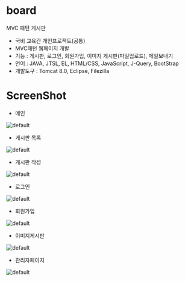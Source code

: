 # board
MVC 패턴 게시판
 - 국비 교육간 개인프로젝트(공통)
 - MVC패턴 웹페이지 개발
 - 기능 : 게시판, 로그인, 회원가입, 이미지 게시판(파일업로드), 메일보내기
 - 언어 : JAVA, JTSL, EL, HTML/CSS, JavaScript, J-Query, BootStrap
 - 개발도구 : Tomcat 8.0, Eclipse, Filezilla
 
 
 # ScreenShot
  - 메인
  
  ![default](https://user-images.githubusercontent.com/38024403/47079102-a05ca980-d23f-11e8-8c1a-f156b234abca.jpg)

  
  - 게시판 목록
  
  ![default](https://user-images.githubusercontent.com/38024403/47079110-a488c700-d23f-11e8-8021-cb3ce5a1c2ea.jpg)
  
  - 게시판 작성
  
  ![default](https://user-images.githubusercontent.com/38024403/47079116-aa7ea800-d23f-11e8-943d-4b81836507b7.jpg)

  
  - 로그인
  
  ![default](https://user-images.githubusercontent.com/38024403/47079125-aeaac580-d23f-11e8-8829-3612085639dc.jpg)
  
  - 회원가입
  
![default](https://user-images.githubusercontent.com/38024403/47079134-b2d6e300-d23f-11e8-957f-0a7fdb94b7f5.jpg)
  
  - 이미지게시판
  
  ![default](https://user-images.githubusercontent.com/38024403/47079155-bc604b00-d23f-11e8-9b3a-983ef3cc2f51.jpg)
  
  - 관리자페이지
 
 ![default](https://user-images.githubusercontent.com/38024403/47079168-c124ff00-d23f-11e8-97b2-c53cd186ea01.jpg)
